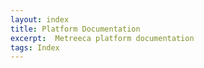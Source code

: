 ```yaml
---
layout: index
title: Platform Documentation
excerpt:  Metreeca platform documentation
tags: Index
---
```

